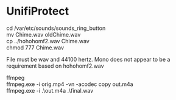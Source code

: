 # UnifiProtect


cd /var/etc/sounds/sounds_ring_button  
mv Chime.wav oldChime.wav  
cp ../hohohomf2.wav Chime.wav  
chmod 777 Chime.wav  


File must be wav and 44100 hertz. Mono does not appear to be a requirement based on hohohomf2.wav


ffmpeg  
ffmpeg.exe -i orig.mp4 -vn -acodec copy out.m4a  
ffmpeg.exe -i .\out.m4a .\final.wav
